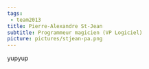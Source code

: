 ```yaml
---
tags:
 - team2013
title: Pierre-Alexandre St-Jean
subtitle: Programmeur magicien (VP Logiciel)
picture: pictures/stjean-pa.png
---
```


yupyup
